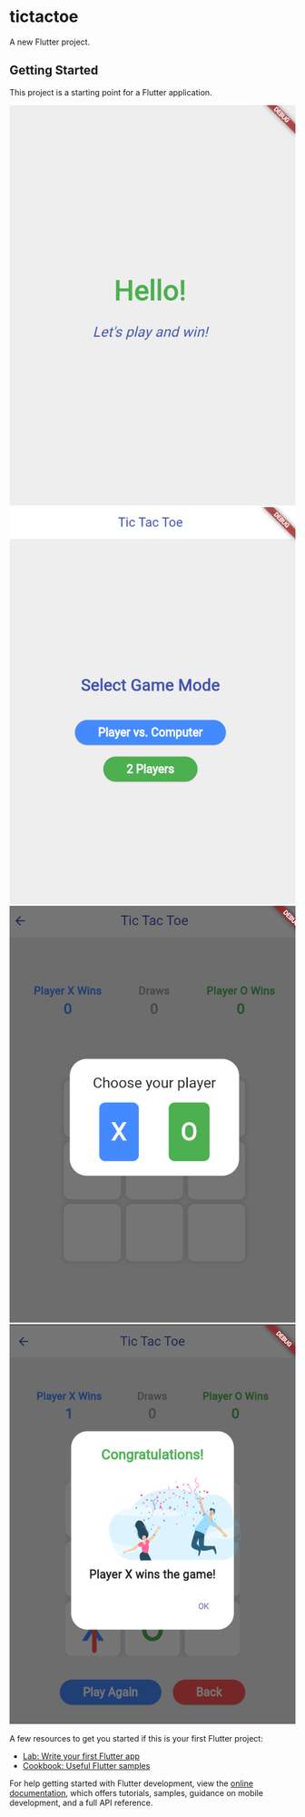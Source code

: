 # tictactoe

A new Flutter project.

## Getting Started

This project is a starting point for a Flutter application.


![image alt](https://github.com/S-Rathore25/Tic_Tac_Toe/blob/master/Screenshot%202025-08-03%20010436.png?raw=true)
![image alt](https://github.com/S-Rathore25/Tic_Tac_Toe/blob/master/Screenshot%202025-08-03%20010442.png?raw=true)
![image alt](https://github.com/S-Rathore25/Tic_Tac_Toe/blob/master/Screenshot%202025-08-03%20010448.png?raw=true)
![image alt](https://github.com/S-Rathore25/Tic_Tac_Toe/blob/master/Screenshot%202025-08-03%20010501.png?raw=true)



A few resources to get you started if this is your first Flutter project:

- [Lab: Write your first Flutter app](https://docs.flutter.dev/get-started/codelab)
- [Cookbook: Useful Flutter samples](https://docs.flutter.dev/cookbook)

For help getting started with Flutter development, view the
[online documentation](https://docs.flutter.dev/), which offers tutorials,
samples, guidance on mobile development, and a full API reference.
